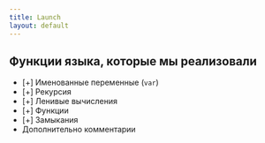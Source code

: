 ```yaml
---
title: Launch
layout: default
---
```

## Функции языка, которые мы реализовали
- [+] Именованные переменные (`var`)
- [+] Рекурсия
- [+] Ленивые вычисления
- [+] Функции
- [+] Замыкания
- Дополнительно комментарии
